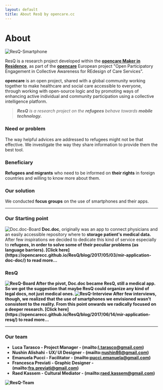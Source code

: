 ```yaml
---
layout: default
title: About ResQ by opencare.cc
---
```


# About

<img src="https://opencarecc.github.io/ResQ/assets/ResQ-post-img-smartphone.jpg" alt="ResQ-Smartphone">

ResQ is a research project developed within the <b>[opencare Maker in Residence](http://wemake.cc/opencare/maker-in-residence-en/)</b>, as part of the <b>[opencare](opencare.cc)</b> European project "Open Participatory Engagement in Collective Awareness for REdesign of Care Services”.

<b>opencare</b> is an open project, shared with a global community working together to make healthcare and social care accessible to everyone, through working with open-source logic and by promoting ways of enhancing active individual and community participation using a collective intelligence platform.

<blockquote><i><b>ResQ</b> is a research project on the <b>refugees</b> behave towards <b>mobile technology.</b></i></blockquote>

### Need or problem
The way helpful advices are addressed to refugees might not be that effective. We investigate the way they share information to provide them the best tool.

### Beneficiary
<b>Refugees and migrants</b> who need to be informed on <b>their rights</b> in foreign countries and willing to know more about them.

### Our solution
We conducted <b>focus groups</b> on the use of smartphones and their apps.

***

### Our Starting point
<img src="https://opencarecc.github.io/ResQ/assets/ResQ-post-img-Doc-doc-board-01.png" alt="Doc.doc-Board">
<b>Doc.doc</b>, originally was an app to connect physicians and an easily accessible repository where to <b>storage patient's medical data.</b> After few inspirations we decided to dedicate this kind of service especially to <b>refugees</>, in order to solve some of their peculiar problems (as language barriers). [Click here](https://opencarecc.github.io/ResQ/blog/2017/05/03/mir-application-doc-doc/) to read more...

### ResQ
<img src="https://opencarecc.github.io/ResQ/assets/ResQ-post-img-ResQ-board-01.png" alt="ResQ-Board">
After the pivot, Doc.doc became <b>ResQ</b>, still a medical app. So we got the suggestion that maybe ResQ could organize any kind of legal docs, not just medical ones.

<img src="https://opencarecc.github.io/ResQ/assets/ResQ-post-img-interview-resq.jpg" alt="ResQ-Interview">
After few interviews, though, we realized that the use of smartphones we envisioned wasn’t consistent to the reality. From this point onwards we radically focused on a <b>deeper research.</b> [Click here](https://opencarecc.github.io/ResQ/blog/2017/06/14/mir-application-resq/) to read more...

***

### Our team

* <b>Luca Tarasco</b> - Project Manager - (mailto:l.tarasco@gmail.com)
* <b>Nushin Alishahi</b> - UX/ UI Designer - (mailto:nushin86@gmail.com)
* <b>Emanuela Pucci</b> - Facilitator - (mailto:pucci.emanuela@gmail.com)
* <b>Francesca Previati</b> - Graphic Designer - (mailto:fra.previati@gmail.com)
* <b>Raed Kassem</b> - Cultural Mediator - (mailto:raed.kassem@gmail.com)

<img src="https://opencarecc.github.io/ResQ/assets/ResQ-post-img-acknowledgements.jpg" alt="ResQ-Team">
